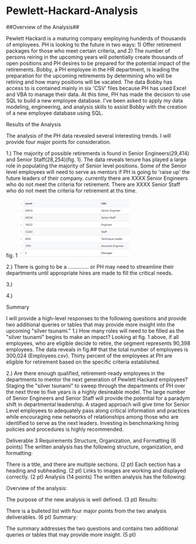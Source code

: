 # Pewlett-Hackard-Analysis
##Overview of the Analysis##

Pewlett Hackard is a maturing company employing hunderds of thousands of employees. PH is looking to the future in two ways: 1) Offer retirement packages for those who meet certain criteria, and 2) The number of persons reiring in the upcoming years will potentially create thousands of open positions and PH desires to be prepared for the potential impact of the retirements. Bobby, a PH employee in the HR department, is leading the preparation for the upcoming retirements by determining who will be retiring and how many positions will be vacated. The data Bobby has access to is contained mainly in six 'CSV' files because PH has used Excel and VBA to manage their data. At this time, PH has made the decision to use SQL to build a new employee database. I've been asked to apply my data modeling, engineering, and analysis skills to assist Bobby with the creation of a new employee database using SQL.    


Results of the Analysis

The analysis of the PH data revealed several interesting trends. I will provide four major points for consideration.  


1.) The majority of possible retirements is found in Senior Engineers(29,414) and Senior Staff(28,254)(fig. 1). The data reveals tenure has played a large role in populating the majority of Senior level positions. Some of the Senior level employees will need to serve as mentors if PH is going to 'raise up' the future leaders of their company. currently there are XXXX Senior Engineers who do not meet the criteria for retirement. There are XXXX Senior Staff who do not meet the criteria for retirement at ths time.

fig. 1
<img src="retiring_titles.png"> 

     
     

2.) There is going to be a .............. or PH may need to streamline their departments until appropriate hires are made to fill the critical needs.


3.)


4.)



Summary 

I will provide a high-level responses to the following questions and provide two additional queries or tables that may provide more insight into the upcoming "silver tsunami."
1.) How many roles will need to be filled as the "silver tsunami" begins to make an impact?
Looking at fig. 1 above, if all employees, who are eligible decide to retire, the segment represents 90,398 employees. The data reveals in fig.## that the total number of employees is 300,024 (Employees.csv). Thirty percent of the employees at PH are eligible for retirement based on the specific criteria established. 


2.) Are there enough qualified, retirement-ready employees in the departments to mentor the next generation of Pewlett Hackard employees?
Staging the "silver tsunami" to sweep through the departments of PH over the next three to five years is a highly desireable model. The large number of Senior Engineers and Senior Staff will provide the potential for a paradym shift in departmental leadership. A staged approach will give time for Senior Level employees to adequately pass along critical information and practices while encouraging new networks of relationships among those who are identified to serve as the next leaders. Investing in benchmarking hiring policies and procedures is highly recommended.   








Deliverable 3 Requirements
Structure, Organization, and Formatting (6 points)
The written analysis has the following structure, organization, and formatting:

There is a title, and there are multiple sections. (2 pt)
Each section has a heading and subheading. (2 pt)
Links to images are working and displayed correctly. (2 pt)
Analysis (14 points)
The written analysis has the following:

Overview of the analysis:

The purpose of the new analysis is well defined. (3 pt)
Results:

There is a bulleted list with four major points from the two analysis deliverables. (6 pt)
Summary:

The summary addresses the two questions and contains two additional queries or tables that may provide more insight. (5 pt)

